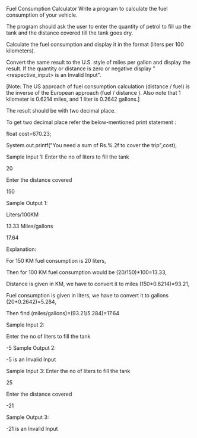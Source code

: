 Fuel Consumption Calculator
Write a program to calculate the fuel consumption of your vehicle.

The program should ask the user to enter the quantity of petrol to fill up the tank and the distance covered till the tank goes dry.

Calculate the fuel consumption and display it in the format (liters per 100 kilometers).

Convert the same result to the U.S. style of miles per gallon and display the result. If the quantity or distance is zero or negative display "<respective_input> is an Invalid Input".

[Note: The US approach of fuel consumption calculation (distance / fuel) is the inverse of the European approach (fuel / distance ). Also note that 1 kilometer is 0.6214 miles, and 1 liter is 0.2642 gallons.]

The result should be with two decimal place.

To get two decimal place refer the below-mentioned print statement :

float cost=670.23;

System.out.printf("You need a sum of Rs.%.2f to cover the trip",cost);



Sample Input 1:
Enter the no of liters to fill the tank

20

Enter the distance covered

150

Sample Output 1:

Liters/100KM

13.33
Miles/gallons

17.64

Explanation: 

For 150 KM fuel consumption is 20 liters, 

Then for 100 KM fuel consumption would be (20/150)*100=13.33,

Distance is given in KM, we have to convert it to miles (150*0.6214)=93.21,

Fuel consumption is given in liters, we have to convert it to gallons (20*0.2642)=5.284, 

Then find (miles/gallons)=(93.21/5.284)=17.64



Sample Input 2:

Enter the no of liters to fill the tank

-5
Sample Output 2:

-5 is an Invalid Input

Sample Input 3:
Enter the no of liters to fill the tank

25

Enter the distance covered

-21

Sample Output 3:

-21 is an Invalid Input
